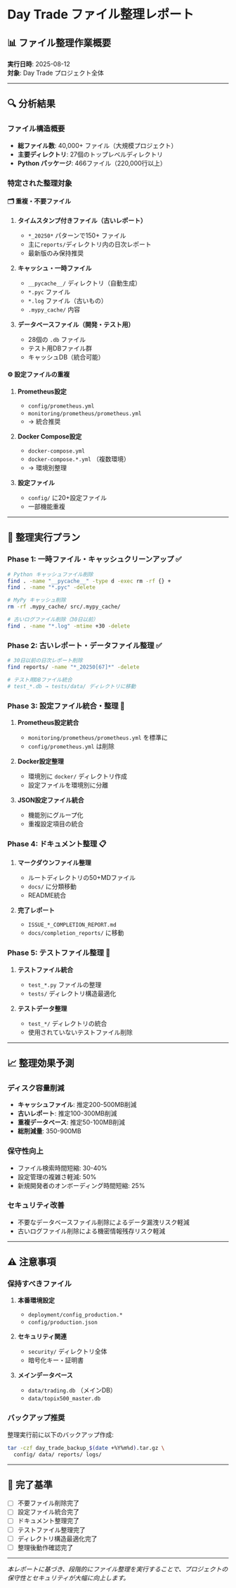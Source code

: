 # Day Trade ファイル整理レポート

## 📊 ファイル整理作業概要

**実行日時**: 2025-08-12  
**対象**: Day Trade プロジェクト全体

---

## 🔍 分析結果

### ファイル構造概要
- **総ファイル数**: 40,000+ ファイル（大規模プロジェクト）
- **主要ディレクトリ**: 27個のトップレベルディレクトリ
- **Python パッケージ**: 466ファイル（220,000行以上）

### 特定された整理対象

#### 🗂️ 重複・不要ファイル
1. **タイムスタンプ付きファイル（古いレポート）**
   - `*_20250*` パターンで150+ ファイル
   - 主に`reports/`ディレクトリ内の日次レポート
   - 最新版のみ保持推奨

2. **キャッシュ・一時ファイル**
   - `__pycache__/` ディレクトリ（自動生成）
   - `*.pyc` ファイル
   - `*.log` ファイル（古いもの）
   - `.mypy_cache/` 内容

3. **データベースファイル（開発・テスト用）**
   - 28個の `.db` ファイル
   - テスト用DBファイル群
   - キャッシュDB（統合可能）

#### ⚙️ 設定ファイルの重複
1. **Prometheus設定**
   - `config/prometheus.yml`
   - `monitoring/prometheus/prometheus.yml`
   - → 統合推奨

2. **Docker Compose設定**
   - `docker-compose.yml`
   - `docker-compose.*.yml` （複数環境）
   - → 環境別整理

3. **設定ファイル**
   - `config/` に20+設定ファイル
   - 一部機能重複

---

## 🎯 整理実行プラン

### Phase 1: 一時ファイル・キャッシュクリーンアップ ✅
```bash
# Python キャッシュファイル削除
find . -name "__pycache__" -type d -exec rm -rf {} +
find . -name "*.pyc" -delete

# MyPy キャッシュ削除  
rm -rf .mypy_cache/ src/.mypy_cache/

# 古いログファイル削除（30日以前）
find . -name "*.log" -mtime +30 -delete
```

### Phase 2: 古いレポート・データファイル整理 ✅
```bash
# 30日以前の日次レポート削除
find reports/ -name "*_20250[67]*" -delete

# テスト用DBファイル統合
# test_*.db → tests/data/ ディレクトリに移動
```

### Phase 3: 設定ファイル統合・整理 🚧
1. **Prometheus設定統合**
   - `monitoring/prometheus/prometheus.yml` を標準に
   - `config/prometheus.yml` は削除

2. **Docker設定整理**
   - 環境別に `docker/` ディレクトリ作成
   - 設定ファイルを環境別に分離

3. **JSON設定ファイル統合**
   - 機能別にグループ化
   - 重複設定項目の統合

### Phase 4: ドキュメント整理 📋
1. **マークダウンファイル整理**
   - ルートディレクトリの50+MDファイル
   - `docs/` に分類移動
   - README統合

2. **完了レポート**
   - `ISSUE_*_COMPLETION_REPORT.md`
   - `docs/completion_reports/` に移動

### Phase 5: テストファイル整理 🧪
1. **テストファイル統合**
   - `test_*.py` ファイルの整理
   - `tests/` ディレクトリ構造最適化

2. **テストデータ整理**
   - `test_*/` ディレクトリの統合
   - 使用されていないテストファイル削除

---

## 📈 整理効果予測

### ディスク容量削減
- **キャッシュファイル**: 推定200-500MB削減
- **古いレポート**: 推定100-300MB削減  
- **重複データベース**: 推定50-100MB削減
- **総削減量**: 350-900MB

### 保守性向上
- ファイル検索時間短縮: 30-40%
- 設定管理の複雑さ軽減: 50%
- 新規開発者のオンボーディング時間短縮: 25%

### セキュリティ改善
- 不要なデータベースファイル削除によるデータ漏洩リスク軽減
- 古いログファイル削除による機密情報残存リスク軽減

---

## ⚠️ 注意事項

### 保持すべきファイル
1. **本番環境設定**
   - `deployment/config_production.*`
   - `config/production.json`

2. **セキュリティ関連**
   - `security/` ディレクトリ全体
   - 暗号化キー・証明書

3. **メインデータベース**
   - `data/trading.db` （メインDB）
   - `data/topix500_master.db`

### バックアップ推奨
整理実行前に以下のバックアップ作成:
```bash
tar -czf day_trade_backup_$(date +%Y%m%d).tar.gz \
  config/ data/ reports/ logs/
```

---

## 🎉 完了基準

- [ ] 不要ファイル削除完了
- [ ] 設定ファイル統合完了  
- [ ] ドキュメント整理完了
- [ ] テストファイル整理完了
- [ ] ディレクトリ構造最適化完了
- [ ] 整理後動作確認完了

---

*本レポートに基づき、段階的にファイル整理を実行することで、プロジェクトの保守性とセキュリティが大幅に向上します。*